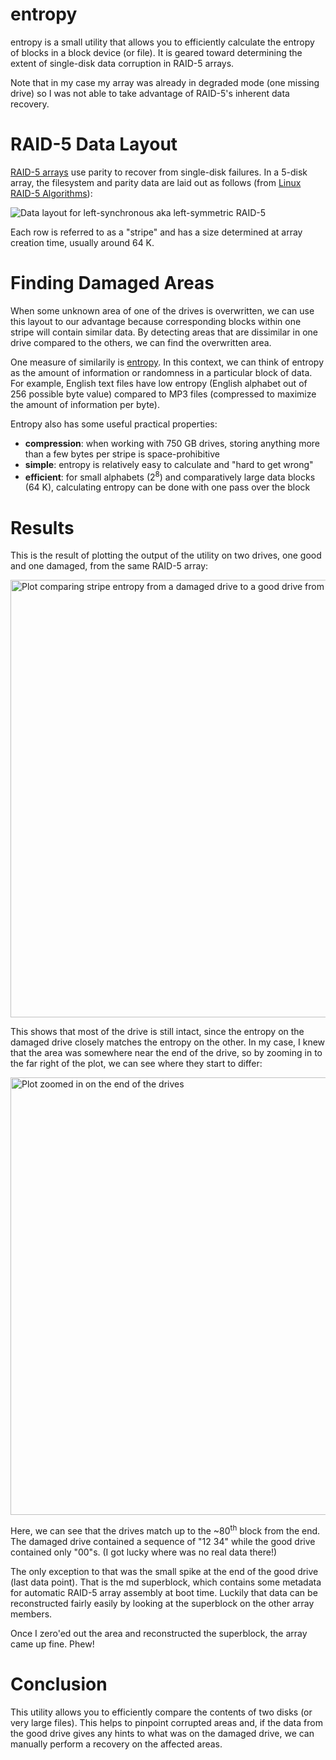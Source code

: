 # entropy
entropy is a small utility that allows you to efficiently calculate the entropy of blocks in a block device (or file). It is geared toward determining the extent of single-disk data corruption in RAID-5 arrays.

Note that in my case my array was already in degraded mode (one missing drive) so I was not able to take advantage of RAID-5's inherent data recovery.

# RAID-5 Data Layout
[RAID-5 arrays][wiki-raid5] use parity to recover from single-disk failures. In a 5-disk array, the filesystem and parity data are laid out as follows (from [Linux RAID-5 Algorithms][linux-raid5]):

![Data layout for left-synchronous aka left-symmetric RAID-5](http://www.accs.com/p_and_p/RAID/images/raid5LS.gif)

Each row is referred to as a "stripe" and has a size determined at array creation time, usually around 64 K.

# Finding Damaged Areas
When some unknown area of one of the drives is overwritten, we can use this layout to our advantage because corresponding blocks within one stripe will contain similar data. By detecting areas that are dissimilar in one drive compared to the others, we can find the overwritten area.

One measure of similarily is [entropy][wiki-entropy]. In this context, we can think of entropy as the amount of information or randomness in a particular block of data. For example, English text files have low entropy (English alphabet out of 256 possible byte value) compared to MP3 files (compressed to maximize the amount of information per byte).

Entropy also has some useful practical properties:

* **compression**: when working with 750 GB drives, storing anything more than a few bytes per stripe is space-prohibitive
* **simple**: entropy is relatively easy to calculate and "hard to get wrong"
* **efficient**: for small alphabets (2<sup>8</sup>) and comparatively large data blocks (64 K), calculating entropy can be done with one pass over the block

# Results
This is the result of plotting the output of the utility on two drives, one good and one damaged, from the same RAID-5 array:

<a href="/cpatulea/entropy/raw/master/entropy-example-full.png">
  <img src="/cpatulea/entropy/raw/master/entropy-example-full.png" width="700" alt="Plot comparing stripe entropy from a damaged drive to a good drive from the same RAID array"/>
</a>

This shows that most of the drive is still intact, since the entropy on the damaged drive closely matches the entropy on the other. In my case, I knew that the area was somewhere near the end of the drive, so by zooming in to the far right of the plot, we can see where they start to differ:

<a href="/cpatulea/entropy/raw/master/entropy-example-tail.png">
  <img src="/cpatulea/entropy/raw/master/entropy-example-tail.png" width="700" alt="Plot zoomed in on the end of the drives"/>
</a>

Here, we can see that the drives match up to the ~80<sup>th</sup> block from the end. The damaged drive contained a sequence of "12 34" while the good drive contained only "00"s. (I got lucky where was no real data there!)

The only exception to that was the small spike at the end of the good drive (last data point). That is the md superblock, which contains some metadata for automatic RAID-5 array assembly at boot time. Luckily that data can be reconstructed fairly easily by looking at the superblock on the other array members.

Once I zero'ed out the area and reconstructed the superblock, the array came up fine. Phew!

# Conclusion
This utility allows you to efficiently compare the contents of two disks (or very large files). This helps to pinpoint corrupted areas and, if the data from the good drive gives any hints to what was on the damaged drive, we can manually perform a recovery on the affected areas.

[wiki-raid5]: http://en.wikipedia.org/wiki/Standard_RAID_levels#RAID_5
[linux-raid5]: http://www.accs.com/p_and_p/RAID/LinuxRAID.html
[wiki-entropy]: http://en.wikipedia.org/wiki/Entropy_(information_theory)
